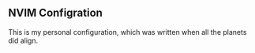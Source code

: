 ## NVIM Configration

This is my personal configuration, which was written when all the planets did align.


